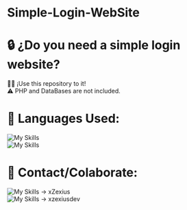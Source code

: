 ﻿# Simple-Login-WebSite

<h1>🔒 ¿Do you need a simple login website?</h1>

🫴🏻 ¡Use this repository to it! <br>
⚠️ PHP and DataBases are not included.

<h1>👅 Languages Used:</h1>

![My Skills](https://skillicons.dev/icons?i=html) <br>
![My Skills](https://skillicons.dev/icons?i=css)

<h1>💬 Contact/Colaborate:</h1>

![My Skills](https://skillicons.dev/icons?i=discord) -> xZexius <br>
![My Skills](https://skillicons.dev/icons?i=twitter) -> xzexiusdev
